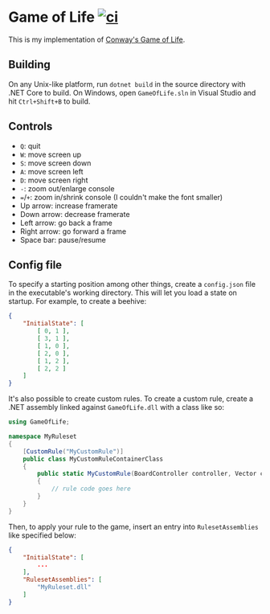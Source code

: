 # Game of Life [![ci](https://img.shields.io/github/workflow/status/yodasoda1219/GameOfLife/ci?label=ci)](https://github.com/yodasoda1219/GameOfLife/actions/workflows/ci.yml)

This is my implementation of [Conway's Game of Life](https://en.wikipedia.org/wiki/Conway%27s_Game_of_Life).

## Building

On any Unix-like platform, run `dotnet build` in the source directory with .NET Core to build.
On Windows, open `GameOfLife.sln` in Visual Studio and hit `Ctrl+Shift+B` to build.

## Controls

- `Q`: quit
- `W`: move screen up
- `S`: move screen down
- `A`: move screen left
- `D`: move screen right
- `-`: zoom out/enlarge console
- `=`/`+`: zoom in/shrink console (I couldn't make the font smaller)
- Up arrow: increase framerate
- Down arrow: decrease framerate
- Left arrow: go back a frame
- Right arrow: go forward a frame
- Space bar: pause/resume

## Config file

To specify a starting position among other things, create a `config.json` file in the executable's working directory. This will let you load a state on startup. For example, to create a beehive:
```json
{
    "InitialState": [
        [ 0, 1 ],
        [ 3, 1 ],
        [ 1, 0 ],
        [ 2, 0 ],
        [ 1, 2 ],
        [ 2, 2 ]
    ]
}
```
It's also possible to create custom rules. To create a custom rule, create a .NET assembly linked against `GameOfLife.dll` with a class like so:
```cs
using GameOfLife;

namespace MyRuleset
{
    [CustomRule("MyCustomRule")]
    public class MyCustomRuleContainerClass
    {
        public static MyCustomRule(BoardController controller, Vector cell)
        {
            // rule code goes here
        }
    }
}
```
Then, to apply your rule to the game, insert an entry into `RulesetAssemblies` like specified below:
```json
{
    "InitialState": [
        ...
    ],
    "RulesetAssemblies": [
        "MyRuleset.dll"
    ]
}
```